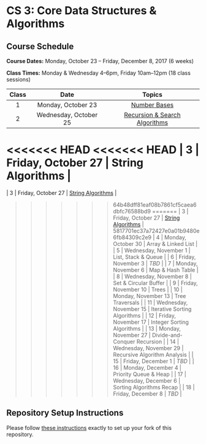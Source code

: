 # CS 3: Core Data Structures & Algorithms

## Course Schedule

**Course Dates:** Monday, October 23 – Friday, December 8, 2017 (6 weeks)

**Class Times:** Monday & Wednesday 4–6pm, Friday 10am–12pm (18 class sessions)


| Class |          Date          |                  Topics                    |
|:-----:|:----------------------:|:------------------------------------------:|
|   1   |    Monday, October 23  | [Number Bases](Class1.md)                  |
|   2   | Wednesday, October 25  | [Recursion & Search Algorithms](Class2.md) |
<<<<<<< HEAD
<<<<<<< HEAD
|   3   |    Friday, October 27  | String Algorithms             |
=======
|   3   |    Friday, October 27  | [String Algorithms](Class3.md)             |
>>>>>>> 64b48dff81eaf08b7861cf5caea6dbfc76588bd9
=======
|   3   |    Friday, October 27  | [String Algorithms](Class3.md)             |
>>>>>>> 5817701ec37a72427e0a01b9480e6fb84309c2e9
|   4   |    Monday, October 30  | Array & Linked List           |
|   5   | Wednesday, November 1  | List, Stack & Queue           |
|   6   |    Friday, November 3  | *TBD*                         |
|   7   |    Monday, November 6  | Map & Hash Table              |
|   8   | Wednesday, November 8  | Set & Circular Buffer         |
|   9   |    Friday, November 10 | Trees                         |
|  10   |    Monday, November 13 | Tree Traversals               |
|  11   | Wednesday, November 15 | Iterative Sorting Algorithms  |
|  12   |    Friday, November 17 | Integer Sorting Algorithms    |
|  13   |    Monday, November 27 | Divide-and-Conquer Recursion  |
|  14   | Wednesday, November 29 | Recursive Algorithm Analysis  |
|  15   |    Friday, December 1  | *TBD*                         |
|  16   |    Monday, December 4  | Priority Queue & Heap         |
|  17   | Wednesday, December 6  | Sorting Algorithms Recap      |
|  18   |    Friday, December 8  | *TBD*                         |


## Repository Setup Instructions

Please follow [these instructions](Setup.md) exactly to set up your fork of this repository.
